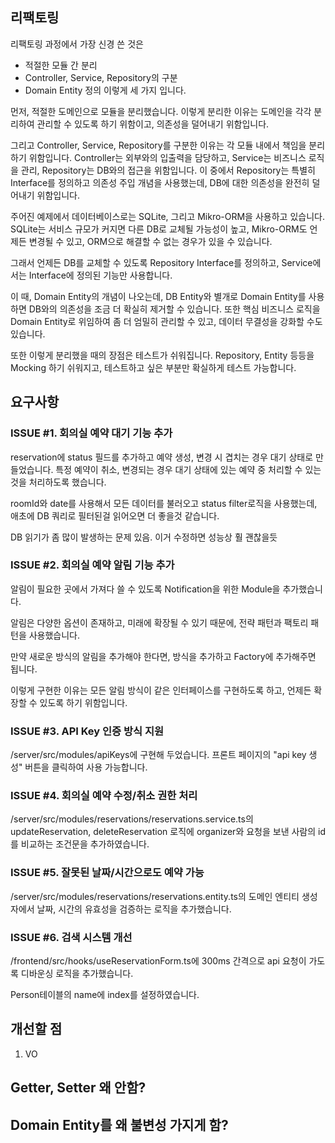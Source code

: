 ## 리팩토링

리팩토링 과정에서 가장 신경 쓴 것은 
- 적절한 모듈 간 분리
- Controller, Service, Repository의 구분
- Domain Entity 정의
이렇게 세 가지 입니다.

먼저, 적절한 도메인으로 모듈을 분리했습니다. 이렇게 분리한 이유는 도메인을 각각 분리하여 관리할 수 있도록 하기 위함이고, 의존성을 덜어내기 위함입니다.

그리고 Controller, Service, Repository를 구분한 이유는 각 모듈 내에서 책임을 분리하기 위함입니다. Controller는 외부와의 입출력을 담당하고, Service는 비즈니스 로직을 관리, Repository는 DB와의 접근을 위함입니다.
이 중에서 Repository는 특별히 Interface를 정의하고 의존성 주입 개념을 사용했는데, DB에 대한 의존성을 완전히 덜어내기 위함입니다.

주어진 예제에서 데이터베이스로는 SQLite, 그리고 Mikro-ORM을 사용하고 있습니다. SQLite는 서비스 규모가 커지면 다른 DB로 교체될 가능성이 높고, Mikro-ORM도 언제든 변경될 수 있고, ORM으로 해결할 수 없는 경우가 있을 수 있습니다.

그래서 언제든 DB를 교체할 수 있도록 Repository Interface를 정의하고, Service에서는 Interface에 정의된 기능만 사용합니다.

이 때, Domain Entity의 개념이 나오는데, DB Entity와 별개로 Domain Entity를 사용하면 DB와의 의존성을 조금 더 확실히 제거할 수 있습니다. 또한 핵심 비즈니스 로직을 Domain Entity로 위임하여 좀 더 엄밀히 관리할 수 있고, 데이터 무결성을 강화할 수도 있습니다.

또한 이렇게 분리했을 때의 장점은 테스트가 쉬워집니다. 
Repository, Entity 등등을 Mocking 하기 쉬워지고, 테스트하고 싶은 부분만 확실하게 테스트 가능합니다.

## 요구사항

### ISSUE #1. 회의실 예약 대기 기능 추가

reservation에 status 필드를 추가하고 예약 생성, 변경 시 겹치는 경우 대기 상태로 만들었습니다.
특정 예약이 취소, 변경되는 경우 대기 상태에 있는 예약 중 처리할 수 있는 것을 처리하도록 했습니다.

roomId와 date를 사용해서 모든 데이터를 불러오고 status filter로직을 사용했는데, 애초에 DB 쿼리로 필터된걸 읽어오면 더 좋을것 같습니다.

DB 읽기가 좀 많이 발생하는 문제 있음. 이거 수정하면 성능상 훨 괜찮을듯

### ISSUE #2. 회의실 예약 알림 기능 추가

알림이 필요한 곳에서 가져다 쓸 수 있도록 Notification을 위한 Module을 추가했습니다.

알림은 다양한 옵션이 존재하고, 미래에 확장될 수 있기 때문에, 전략 패턴과 팩토리 패턴을 사용했습니다.

만약 새로운 방식의 알림을 추가해야 한다면, 방식을 추가하고 Factory에 추가해주면 됩니다.

이렇게 구현한 이유는 모든 알림 방식이 같은 인터페이스를 구현하도록 하고, 언제든 확장할 수 있도록 하기 위함입니다.
### ISSUE #3. API Key 인증 방식 지원

/server/src/modules/apiKeys에 구현해 두었습니다.
프론트 페이지의 "api key 생성" 버튼을 클릭하여 사용 가능합니다.

### ISSUE #4. 회의실 예약 수정/취소 권한 처리

/server/src/modules/reservations/reservations.service.ts의
updateReservation, deleteReservation 로직에 organizer와 요청을 보낸 사람의 id를 비교하는 조건문을 추가하였습니다.

### ISSUE #5. 잘못된 날짜/시간으로도 예약 가능

/server/src/modules/reservations/reservations.entity.ts의
도메인 엔티티 생성자에서 날짜, 시간의 유효성을 검증하는 로직을 추가했습니다.

### ISSUE #6. 검색 시스템 개선

/frontend/src/hooks/useReservationForm.ts에
300ms 간격으로 api 요청이 가도록 디바운싱 로직을 추가했습니다.

Person테이블의 name에 index를 설정하였습니다.
## 개선할 점

1. VO

## Getter, Setter 왜 안함?

## Domain Entity를 왜 불변성 가지게 함?
